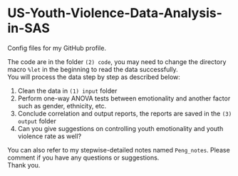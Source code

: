 # US-Youth-Violence-Data-Analysis-in-SAS
Config files for my GitHub profile.  
  
The code are in the folder `(2) code`, you may need to change the directory macro `%let` in the beginning to read the data successfully.  
You will process the data step by step as described below:
1) Clean the data in `(1) input` folder    
2) Perform one-way ANOVA tests between emotionality and another factor such as gender, ethnicity, etc.  
3) Conclude correlation and output reports, the reports are saved in the `(3) output` folder
4) Can you give suggestions on controlling youth emotionality and youth violence rate as well?

You can also refer to my stepwise-detailed notes named `Peng_notes`. Please comment if you have any questions or suggestions.  
Thank you.
